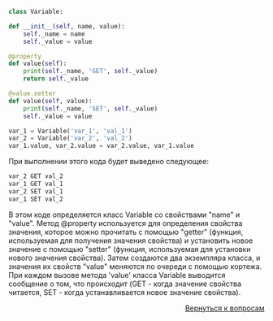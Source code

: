 ```python
class Variable:

def __init__(self, name, value):
    self._name = name
    self._value = value

@property
def value(self):
    print(self._name, 'GET', self._value)
    return self._value

@value.setter
def value(self, value):
    print(self._name, 'SET', self._value)
    self._value = value

var_1 = Variable('var_1', 'val_1')
var_2 = Variable('var_2', 'val_2')
var_1.value, var_2.value = var_2.value, var_1.value
```

При выполнении этого кода будет выведено следующее:

```python
var_2 GET val_2
var_1 GET val_1
var_2 SET val_1
var_1 SET val_2
```

В этом коде определяется класс Variable со свойствами "name" и "value". Метод @property используется для определения
свойства значения, которое можно прочитать с помощью "getter" (функция, используемая для получения значения свойства) и
установить новое значение с помощью "setter" (функция, используемая для установки нового значения свойства). Затем
создаются два экземпляра класса, и значения их свойств "value" меняются по очереди с помощью кортежа. При каждом вызове
метода 'value' класса Variable выводится сообщение о том, что происходит (GET - когда значение свойства читается, SET -
когда устанавливается новое значение свойства).

<div align="right">

[Вернуться к вопросам](../Вопросы.md)

</div>
